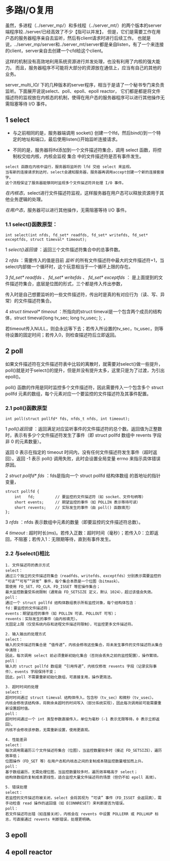 # 多路I/O复用

虽然，多进程（../server_mp/）和多线程（../server_mt/）的两个版本的server端程序较../server/已经高效了不少【指可以并发】，
但是，它们是需要工作在用户态的服务器程序亲自去监听，然后有client请求时进行后续工作。
也就是说，../server_mp/server和../server_mt/server都是亲自listen，有了一个来连接的client，server亲自去创建一个cfd给这个client。

这样的机制没有高效地利用系统资源进行并发处理，也没有利用了内核的强大能力。
而且，服务器程序不可能将大部分的资源放在通信上，应当有自己的其他的业务。

server_multi_IO/ 下的几种版本的server程序，相当于是请了一个秘书专门来负责监听。下面展开说说select、poll、epoll、epoll reactor，
它们都是都是将文件描述符的监视放在内核态的机制，使得在用户态的服务器程序可以进行其他操作无需阻塞等待 I/O 事件。

## 1 select
*  与之前相同的是，服务器端调用 socket() 创建一个lfd，然后bind()到一个特定的地址和端口，最后使用listen()开始监听连接请求。

* 不同的是，服务器将lfd添加到一个文件描述符集合，调用 select 函数，将控制权交给内核，内核会监视 集合 中的文件描述符是否有事件发生。
```
select 函数在内核中运行，服务器将监听的 lfd 交给 select 来监视。
当有新的连接请求到达时，select会通知服务器，服务器再调用accept创建一个新的连接套接字。
这个流程保证了服务器能够同时监视多个文件描述符并处理 I/O 事件。
```
_在内核态_，select进行文件描述符监视，这样服务器在用户态可以释放资源用于其他业务逻辑的处理。

_在用户态_，服务器可以进行其他操作，无需阻塞等待 I/O 事件。

### 1.1 select()函数原型：
```
int select(int nfds, fd_set* readfds, fd_set* writefds, fd_set* exceptfds, struct timeval* timeout);
```
1 _select()返回值_ ：返回三个文件描述符集合中的总事件数。

2 _nfds_ ：需要传入的值是目前 _监听_ 的所有文件描述符中最大的文件描述符+1，当select内部做一个循环时，这个玩意相当于一个循环上限的存在。

3 _fd_set* readfds_ 、 _fd_set* writefds_ 、 _fd_set* exceptfds_ ： 是上面提到的文件描述符集合，底层是位图的形式，三个都是传入传出参数，

传入时是自己想要监听的一些文件描述符，传出时是真的有对应行为（读、写、异常）的文件描述符集合。

4 _struct timeval* timeout_ ：所指向的struct timeval是一个包含两个成员的结构体，struct timeval{long tv_sec;  long tv_usec; }; ，

若timeout传入NULL，则会永远等下去；若传入所设置的tv_sec，tv_usec，则等待设置的固定时间；若传入0，则检查描述符后立即返回。



## 2 poll

如果文件描述符在文件描述符表中比较的离散时，就需要对select()做一些提升，poll()就是对于select()的提升，但是并没有提升太多，这里只是为了过渡，为引出epoll()。

poll() 函数的作用是同时监控多个文件描述符，因此需要传入一个包含多个 struct pollfd 元素的数组，每个元素对应一个要监控的文件描述符及其事件配置。

### 2.1 poll()函数原型
```
int poll(struct pollfd* fds, nfds_t nfds, int timeout);
```

1 _poll()返回值_ ：返回满足对应监听事件的文件描述符的总个数。返回值为正整数时，表示有多少个文件描述符发生了事件（即 struct pollfd 数组中 revents 字段非 0 的元素数量）。

返回 0 表示在指定的 timeout 时间内，没有任何文件描述符发生事件（超时返回）。返回 -1 表示 poll() 调用失败，此时会设置全局变量 errno 来指示具体错误原因。

2 _struct pollfd* fds_ ：fds是指向一个 struct pollfd 结构体数组 的首地址的指针变量，
```
struct pollfd {
    int   fd;         // 要监控的文件描述符（如 socket、文件句柄等）
    short events;     // 期望监控的事件（如 POLLIN 表示等待可读）
    short revents;    // 实际发生的事件（由 poll() 函数填充）
};

```

3 _nfds_ ：nfds 表示数组中元素的数量（即要监控的文件描述符总数）。

4 _timeout_ : 超时时长(ms)。若传入正数：超时时间（毫秒）；若传入0：立即返回，不阻塞；若传入1：无限期等待，直到有事件发生。

### 2.2 与select()相比
```
1. 文件描述符的表示方式
select：
通过三个独立的文件描述符集合（readfds、writefds、exceptfds）分别表示需要监控的 “可读”“可写”“异常” 事件，每个集合本质是一个位图（bitmask）。
需使用 FD_SET、FD_CLR、FD_ISSET 等宏操作集合；
最大监控数量受系统限制（通常由 FD_SETSIZE 定义，默认 1024），超过该值会失效。
poll：
通过一个 struct pollfd 结构体数组表示所有监控对象，每个结构体包含：
fd：要监控的文件描述符；
events：期望监控的事件（如 POLLIN 可读、POLLOUT 可写）；
revents：实际发生的事件（由内核填充）。
无固定上限（仅受系统内存和进程文件描述符限制），可监控更多文件描述符。

2. 输入输出的处理方式
select：
输入的文件描述符集合是 “值传递”，内核会修改这些集合，将未发生事件的文件描述符从集合中清除；
因此，每次调用 select 前必须重新初始化集合（否则会丢失之前的监控配置），操作繁琐。
poll：
输入的 struct pollfd 数组是 “引用传递”，内核仅修改 revents 字段（记录实际事件），events 字段保持不变；
因此，poll 不需要重新初始化数组，可直接复用，操作更简洁。

3. 超时时间的处理
select：
超时时间通过 struct timeval 结构体传入，包含秒（tv_sec）和微秒（tv_usec）。
内核会修改该结构体，将剩余未超时的时间写入（部分系统实现），因此每次调用前可能需要重新设置超时值。
poll：
超时时间通过一个 int 类型参数直接传入，单位为毫秒（-1 表示无限等待，0 表示立即返回）。
内核不会修改该参数，无需重新设置，使用更直观。

4. 性能差异
select：
每次调用需遍历三个文件描述符集合（位图），当监控数量较多时（接近 FD_SETSIZE），遍历效率低；
位图操作（FD_SET 等）在用户态和内核态之间的复制成本随监控数量增加而上升。
poll：
基于数组遍历，无需处理位图，当监控数量较多时，遍历效率略高于 select；
结构体数组的复制成本更线性，适合监控大量文件描述符的场景（但仍不如 epoll 高效）。

5. 错误处理
select：
若监控的文件描述符被关闭，select 会将其视为 “可读” 事件（FD_ISSET 会返回真），需手动检查 read 操作的返回值（如 ECONNRESET）来判断是否为错误。
poll：
若文件描述符出错（如连接关闭），内核会在 revents 中设置 POLLERR 或 POLLHUP 标志，可直接通过 revents 判断错误，处理更明确。
```

## 3 epoll



## 4 epoll reactor

